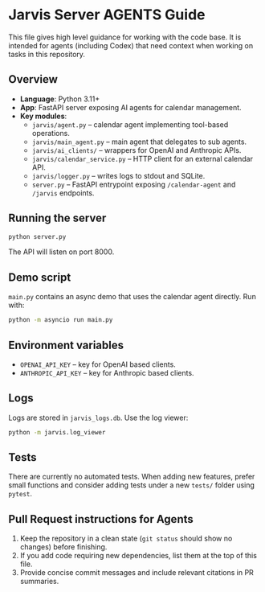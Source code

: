 # Jarvis Server AGENTS Guide

This file gives high level guidance for working with the code base. It is intended for agents (including Codex) that need context when working on tasks in this repository.

## Overview
- **Language**: Python 3.11+
- **App**: FastAPI server exposing AI agents for calendar management.
- **Key modules**:
  - `jarvis/agent.py` – calendar agent implementing tool-based operations.
  - `jarvis/main_agent.py` – main agent that delegates to sub agents.
  - `jarvis/ai_clients/` – wrappers for OpenAI and Anthropic APIs.
  - `jarvis/calendar_service.py` – HTTP client for an external calendar API.
  - `jarvis/logger.py` – writes logs to stdout and SQLite.
  - `server.py` – FastAPI entrypoint exposing `/calendar-agent` and `/jarvis` endpoints.

## Running the server
```bash
python server.py
```
The API will listen on port 8000.

## Demo script
`main.py` contains an async demo that uses the calendar agent directly. Run with:
```bash
python -m asyncio run main.py
```

## Environment variables
- `OPENAI_API_KEY` – key for OpenAI based clients.
- `ANTHROPIC_API_KEY` – key for Anthropic based clients.

## Logs
Logs are stored in `jarvis_logs.db`. Use the log viewer:
```bash
python -m jarvis.log_viewer
```

## Tests
There are currently no automated tests. When adding new features, prefer small functions and consider adding tests under a new `tests/` folder using `pytest`.

## Pull Request instructions for Agents
1. Keep the repository in a clean state (`git status` should show no changes) before finishing.
2. If you add code requiring new dependencies, list them at the top of this file.
3. Provide concise commit messages and include relevant citations in PR summaries.
